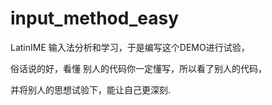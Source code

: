 # input_method_easy

LatinIME 输入法分析和学习，于是编写这个DEMO进行试验，

俗话说的好，看懂 别人的代码你一定懂写，所以看了别人的代码，

并将别人的思想试验下，能让自己更深刻.

